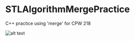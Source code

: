 # STLAlgorithmMergePractice
C++ practice using 'merge' for CPW 218

![alt text](http://drive.google.com/uc?export=view&id=1vSOwixQz5e--t10QJIewv0till3pxcIq)
